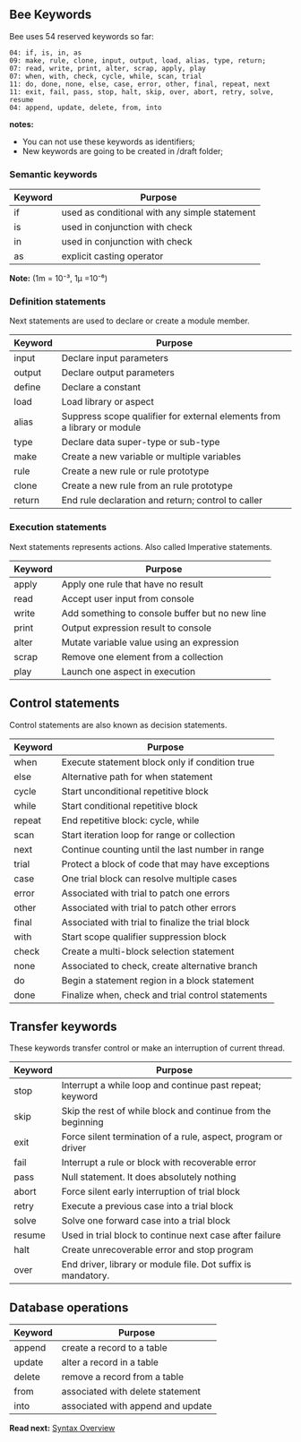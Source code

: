 ## Bee Keywords

Bee uses 54 reserved keywords so far: 

```
04: if, is, in, as
09: make, rule, clone, input, output, load, alias, type, return;
07: read, write, print, alter, scrap, apply, play 
07: when, with, check, cycle, while, scan, trial
11: do, done, none, else, case, error, other, final, repeat, next 
11: exit, fail, pass, stop, halt, skip, over, abort, retry, solve, resume
04: append, update, delete, from, into
```

**notes:** 

* You can not use these keywords as identifiers;
* New keywords are going to be created in /draft folder;

### Semantic keywords

| Keyword     | Purpose
|-------------|--------------------------------------------------------------
| if          | used as conditional with any simple statement
| is          | used in conjunction with check
| in          | used in conjunction with check
| as          | explicit casting operator

**Note:** (1m = 10⁻³, 1μ =10⁻⁶)

### Definition statements

Next statements are used to declare or create a module member.

| Keyword  | Purpose
|----------|-------------------------------------------------------------------
| input    | Declare input parameters
| output   | Declare output parameters
| define   | Declare a constant 
| load     | Load library or aspect
| alias    | Suppress scope qualifier for external elements from a library or module
| type     | Declare data super-type or sub-type
| make     | Create a new variable or multiple variables
| rule     | Create a new rule or rule prototype 
| clone    | Create a new rule from an rule prototype
| return   | End rule declaration and return; control to caller

### Execution statements

Next statements represents actions. Also called Imperative statements.

| Keyword  | Purpose
|----------|--------------------------------------------------
| apply    | Apply one rule that have no result
| read     | Accept user input from console 
| write    | Add something to console buffer but no new line 
| print    | Output expression result to console 
| alter    | Mutate variable value using an expression
| scrap    | Remove one element from a collection
| play     | Launch one aspect in execution

## Control statements

Control statements are also known as decision statements.

| Keyword  | Purpose
|----------|------------------------------------------------------------
| when     | Execute statement block only if condition true
| else     | Alternative path for when statement
| cycle    | Start unconditional repetitive block
| while    | Start conditional repetitive block
| repeat   | End repetitive block: cycle, while
| scan     | Start iteration loop for range or collection
| next     | Continue counting until the last number in range
| trial    | Protect a block of code that may have exceptions
| case     | One trial block can resolve multiple cases
| error    | Associated with trial to patch one errors
| other    | Associated with trial to patch other errors
| final    | Associated with trial to finalize the trial block
| with     | Start scope qualifier suppression block
| check    | Create a multi-block selection statement
| none     | Associated to check, create alternative branch
| do       | Begin a statement region in a block statement
| done     | Finalize when, check and trial control statements

## Transfer keywords

These keywords transfer control or make an interruption of current thread. 

| Keyword  | Purpose
|----------|----------------------------------------------------------------
| stop     | Interrupt a while loop and continue past repeat; keyword
| skip     | Skip the rest of while block and continue from the beginning
| exit     | Force silent termination of a rule, aspect, program or driver
| fail     | Interrupt a rule or block with recoverable error
| pass     | Null statement. It does absolutely nothing
| abort    | Force silent early interruption of trial block
| retry    | Execute a previous case into a trial block
| solve    | Solve one forward case into a trial block
| resume   | Used in trial block to continue next case after failure
| halt     | Create unrecoverable error and stop program
| over     | End driver, library or module file. Dot suffix is mandatory.

## Database operations

| Keyword  | Purpose
|----------|----------------------------------------------------------------
| append   | create a record to a table 
| update   | alter a record in a table
| delete   | remove a record from a table
| from     | associated with delete statement
| into     | associated with append and update

**Read next:** [Syntax Overview](overview.md)